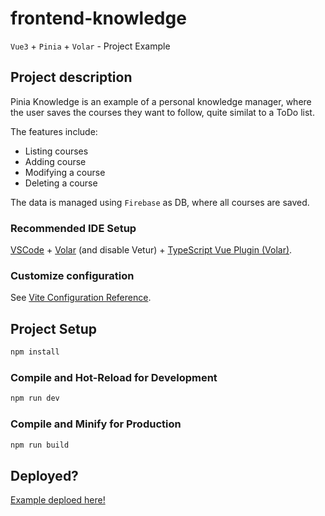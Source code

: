 # frontend-knowledge

`Vue3` + `Pinia` + `Volar` - Project Example

## Project description
Pinia Knowledge is an example of a personal knowledge manager, where the user saves the courses they want to follow, quite similat to a ToDo list.

The features include:
- Listing courses
- Adding course
- Modifying a course
- Deleting a course

The data is managed using `Firebase` as DB, where all courses are saved.


### Recommended IDE Setup

[VSCode](https://code.visualstudio.com/) + [Volar](https://marketplace.visualstudio.com/items?itemName=Vue.volar) (and disable Vetur) + [TypeScript Vue Plugin (Volar)](https://marketplace.visualstudio.com/items?itemName=Vue.vscode-typescript-vue-plugin).

### Customize configuration

See [Vite Configuration Reference](https://vitejs.dev/config/).

## Project Setup

```sh
npm install
```

### Compile and Hot-Reload for Development

```sh
npm run dev
```

### Compile and Minify for Production

```sh
npm run build
```

## Deployed?
[Example deploed here!](https://main--peppy-gnome-436003.netlify.app/courses/-Nm7_bcC_1m-pbkEVjIz)
